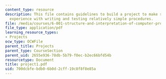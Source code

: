 ```yaml
---
content_type: resource
description: This file contains guidelines to build a project to make students gain
  experience with writing and testing relatively simple procedures.
file: /media/courses/6-001-structure-and-interpretation-of-computer-programs-spring-2005/700dcbfebdb06b0d2cff19c8f8f8e85a_project1.pdf
file_type: application/pdf
learning_resource_types:
- Projects
ocw_type: OCWFile
parent_title: Projects
parent_type: CourseSection
parent_uid: 2655e936-78db-5b79-f0ec-b2ec66bfd54b
resourcetype: Document
title: project1.pdf
uid: 700dcbfe-bdb0-6b0d-2cff-19c8f8f8e85a
---
```

